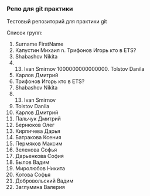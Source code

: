 ### Репо для git практики

Тестовый репозиторий для практики git

Список групп:
1. Surname FirstName
2. Капустин Михаил
n. Трифонов Игорь кто в ETS?
7. Shabashov Nikita
8. 13. Ivan Smirnov
1000000000000000. Tolstov Danila
9. Карлов Дмитрий
3. Трифонов Игорь кто в ETS?
4. Shabashov Nikita
5. 13. Ivan Smirnov
6. Tolstov Danila
7. Карлов Дмитрий
8. Пальчук Дмитрий
9. Бернюков Олег
10. Кирпичева Дарья
11. Батракова Ксения
12. Пермяков Максим
13. Зеленова Софья
14. Дарьенкова София
15. Былов Вадим
16. Миролюбов Никита
17. Котова Софья
18. Добровольский Вадим
19. Заглумина Валерия
